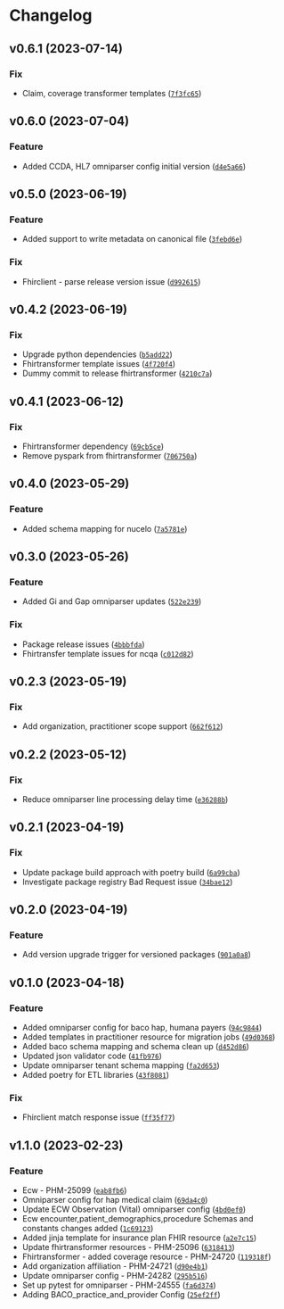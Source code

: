 # Changelog

<!--next-version-placeholder-->

## v0.6.1 (2023-07-14)

### Fix

* Claim, coverage transformer templates ([`7f3fc65`](https://gitlab.com/health-ec/platform/core/libraries/etl-libraries/-/commit/7f3fc65692e1cdae6628d168380255af6ed079e9))

## v0.6.0 (2023-07-04)

### Feature

* Added CCDA, HL7 omniparser config initial version ([`d4e5a66`](https://gitlab.com/health-ec/platform/core/libraries/etl-libraries/-/commit/d4e5a66de1c5ac9f8c36e461c289e6fc50c09920))

## v0.5.0 (2023-06-19)

### Feature

* Added support to write metadata on canonical file ([`3febd6e`](https://gitlab.com/health-ec/platform/core/libraries/etl-libraries/-/commit/3febd6e5616fa9e39058e2ff9c664b0a7db141a9))

### Fix

* Fhirclient - parse release version issue ([`d992615`](https://gitlab.com/health-ec/platform/core/libraries/etl-libraries/-/commit/d9926152109df6f63397d3b2df639c07ee6daff0))

## v0.4.2 (2023-06-19)

### Fix

* Upgrade python dependencies ([`b5add22`](https://gitlab.com/health-ec/platform/core/libraries/etl-libraries/-/commit/b5add228760f1c7e22b93e79fb3db1e0e6d25c6c))
* Fhirtransformer template issues ([`4f720f4`](https://gitlab.com/health-ec/platform/core/libraries/etl-libraries/-/commit/4f720f4ab7f810af5a45e645326dd670478451ac))
* Dummy commit to release fhirtransformer ([`4210c7a`](https://gitlab.com/health-ec/platform/core/libraries/etl-libraries/-/commit/4210c7a9b67860ddcd99c532b8372276a4f3bc33))

## v0.4.1 (2023-06-12)

### Fix

* Fhirtransformer dependency ([`69cb5ce`](https://gitlab.com/health-ec/platform/core/libraries/etl-libraries/-/commit/69cb5cef6fe79153f85de853ac0b53cfc2b92d38))
* Remove pyspark from fhirtransformer ([`706750a`](https://gitlab.com/health-ec/platform/core/libraries/etl-libraries/-/commit/706750a9853d9861b5b8ef538349cd011f03eaa9))

## v0.4.0 (2023-05-29)
### Feature

* Added schema mapping for nucelo ([`7a5781e`](https://gitlab.com/health-ec/platform/core/libraries/etl-libraries/-/commit/7a5781e8ffca2d3fc3c6bf17d6986a84e982d517))

## v0.3.0 (2023-05-26)
### Feature
* Added Gi and Gap omniparser updates ([`522e239`](https://gitlab.com/health-ec/platform/core/libraries/etl-libraries/-/commit/522e239f16f286aeeb9e920e3f499e72aa8ccc86))

### Fix
* Package release issues ([`4bbbfda`](https://gitlab.com/health-ec/platform/core/libraries/etl-libraries/-/commit/4bbbfda67eb472d790b13609d538b83e57d3fc22))
* Fhirtransfer template issues for ncqa ([`c012d82`](https://gitlab.com/health-ec/platform/core/libraries/etl-libraries/-/commit/c012d82bc864869703be8f2e140b7d0d8b78a455))

## v0.2.3 (2023-05-19)
### Fix
* Add organization, practitioner scope support ([`662f612`](https://gitlab.com/health-ec/platform/core/libraries/etl-libraries/-/commit/662f6127ccaea8eecf0d1290e502abefa8248319))

## v0.2.2 (2023-05-12)
### Fix
* Reduce omniparser line processing delay time ([`e36288b`](https://gitlab.com/health-ec/platform/core/libraries/etl-libraries/-/commit/e36288bcae4a3959d6bd91bc8572b7cb7d1c11a3))

## v0.2.1 (2023-04-19)
### Fix
* Update package build approach with poetry build ([`6a99cba`](https://gitlab.com/health-ec/platform/core/libraries/etl-libraries/-/commit/6a99cba7d7edae00d9d7f2601e85afa352e7f059))
* Investigate package registry Bad Request issue ([`34bae12`](https://gitlab.com/health-ec/platform/core/libraries/etl-libraries/-/commit/34bae12865c3752498ac228a7b20adece8ddebcb))

## v0.2.0 (2023-04-19)
### Feature
* Add version upgrade trigger for versioned packages ([`901a0a8`](https://gitlab.com/health-ec/platform/core/libraries/etl-libraries/-/commit/901a0a810805ea6f7bc11169858f56ccda97ea52))

## v0.1.0 (2023-04-18)
### Feature
* Added omniparser config for baco hap, humana payers ([`94c9844`](https://gitlab.com/health-ec/platform/core/libraries/etl-libraries/-/commit/94c98442049e7d092a38def014c267e680441e9d))
* Added templates in practitioner resource for migration jobs ([`49d0368`](https://gitlab.com/health-ec/platform/core/libraries/etl-libraries/-/commit/49d0368a52f769f29e8f969bd631bbb24b9b3b03))
* Added baco schema mapping and schema clean up ([`d452d86`](https://gitlab.com/health-ec/platform/core/libraries/etl-libraries/-/commit/d452d867cc803e5f3511e937af08aef17d8e8bfb))
* Updated json validator code ([`41fb976`](https://gitlab.com/health-ec/platform/core/libraries/etl-libraries/-/commit/41fb9764cf45baed00dd7c5f5ecec6531e56c29b))
* Update omniparser tenant schema mapping ([`fa2d653`](https://gitlab.com/health-ec/platform/core/libraries/etl-libraries/-/commit/fa2d65376a9cf1d1984f3bbe7d0a382ec1338a5c))
* Added poetry for ETL libraries ([`43f8081`](https://gitlab.com/health-ec/platform/core/libraries/etl-libraries/-/commit/43f80814d644567c1247d9c050a88ba55a11241d))

### Fix
* Fhirclient match response issue ([`ff35f77`](https://gitlab.com/health-ec/platform/core/libraries/etl-libraries/-/commit/ff35f77a116675a21d11c7a09db7f7af23466020))

## v1.1.0 (2023-02-23)
### Feature
* Ecw - PHM-25099 ([`eab8fb6`](https://github.com/health-ec/architecture/prototypes/etl/libraries/commit/eab8fb68be3f8a37837911c1cfc582f15655485c))
* Omniparser config for hap medical claim ([`69da4c0`](https://github.com/health-ec/architecture/prototypes/etl/libraries/commit/69da4c041541d7fd74a9d2ba63001cd041f313ce))
* Update ECW Observation (Vital) omniparser config ([`4bd0ef0`](https://github.com/health-ec/architecture/prototypes/etl/libraries/commit/4bd0ef04fb5e814a51de246034a1edbd826431af))
* Ecw encounter,patient_demographics,procedure Schemas and constants changes added ([`1c69123`](https://github.com/health-ec/architecture/prototypes/etl/libraries/commit/1c69123b21da744b13b23b269437829cd40103f9))
* Added jinja template for insurance plan FHIR resource ([`a2e7c15`](https://github.com/health-ec/architecture/prototypes/etl/libraries/commit/a2e7c1542f9132cb93e29acd6c315567a2e4a6ab))
* Update fhirtransformer resources - PHM-25096 ([`6318413`](https://github.com/health-ec/architecture/prototypes/etl/libraries/commit/6318413e8f3e37ee2c3229fff1f54dc2b69e603c))
* Fhirtransformer - added coverage resource - PHM-24720 ([`119318f`](https://github.com/health-ec/architecture/prototypes/etl/libraries/commit/119318fc24b86cae184b817970e86f0b140b1f5d))
* Add organization affiliation - PHM-24721 ([`d90e4b1`](https://github.com/health-ec/architecture/prototypes/etl/libraries/commit/d90e4b14e43b5cb685ed820bce128518d767b838))
* Update omniparser config - PHM-24282 ([`295b516`](https://github.com/health-ec/architecture/prototypes/etl/libraries/commit/295b516675638bfc80ccc64ed390c4f70a765ded))
* Set up pytest for omniparser - PHM-24555 ([`fa6d374`](https://github.com/health-ec/architecture/prototypes/etl/libraries/commit/fa6d374327d346a91faadf7617f89e6076ee96fe))
* Adding BACO_practice_and_provider Config ([`25ef2ff`](https://github.com/health-ec/architecture/prototypes/etl/libraries/commit/25ef2ff83ae0eba4b4027aeccdf60ac3877c3ae6))
